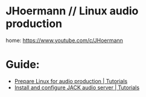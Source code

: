 # JHoermann // Linux audio production
home: https://www.youtube.com/c/JHoermann


# Guide:
- [Prepare Linux for audio production | Tutorials](https://youtu.be/E6LuvdDEqCA)
- [Install and configure JACK audio server | Tutorials](https://youtu.be/mX617Eu-8Ro)
